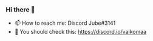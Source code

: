 ### Hi there 👋

- 📫 How to reach me: Discord Jube#3141
- 🤖 You should check this: https://discord.io/valkomaa

